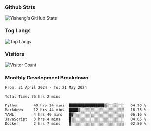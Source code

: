 ### Github Stats
![Yisheng's GitHub Stats](https://github-readme-stats-9qabuvhk1-gongyisheng.vercel.app/api?username=gongyisheng&count_private=true&show_icons=true)
### Tog Langs
![Top Langs](https://github-readme-stats-9qabuvhk1-gongyisheng.vercel.app/api/top-langs/?username=gongyisheng&layout=compact)
### Visitors
![Visitor Count](https://profile-counter.glitch.me/gongyisheng/count.svg)
### Monthly Development Breakdown
<!--START_SECTION:waka-->

```txt
From: 21 April 2024 - To: 21 May 2024

Total Time: 76 hrs 2 mins

Python       49 hrs 24 mins  ████████████████▒░░░░░░░░   64.98 %
Markdown     12 hrs 44 mins  ████▒░░░░░░░░░░░░░░░░░░░░   16.75 %
YAML         4 hrs 40 mins   █▓░░░░░░░░░░░░░░░░░░░░░░░   06.16 %
JavaScript   3 hrs 4 mins    █░░░░░░░░░░░░░░░░░░░░░░░░   04.05 %
Docker       2 hrs 7 mins    ▓░░░░░░░░░░░░░░░░░░░░░░░░   02.80 %
```

<!--END_SECTION:waka-->
